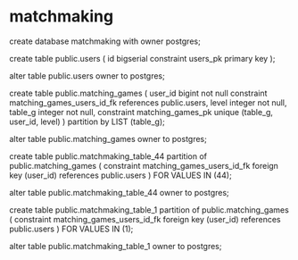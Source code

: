 # matchmaking

create database matchmaking
with owner postgres;

create table public.users
(
id bigserial
constraint users_pk
primary key
);

alter table public.users
owner to postgres;

create table public.matching_games
(
user_id bigint  not null
constraint matching_games_users_id_fk
references public.users,
level   integer not null,
table_g integer not null,
constraint matching_games_pk
unique (table_g, user_id, level)
)
partition by LIST (table_g);

alter table public.matching_games
owner to postgres;

create table public.matchmaking_table_44
partition of public.matching_games
(
constraint matching_games_users_id_fk
foreign key (user_id) references public.users
)
FOR VALUES IN (44);

alter table public.matchmaking_table_44
owner to postgres;

create table public.matchmaking_table_1
partition of public.matching_games
(
constraint matching_games_users_id_fk
foreign key (user_id) references public.users
)
FOR VALUES IN (1);

alter table public.matchmaking_table_1
owner to postgres;

